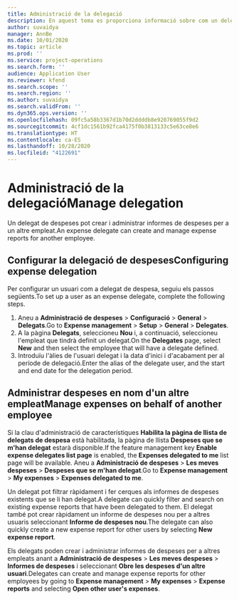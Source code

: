 ```yaml
---
title: Administració de la delegació
description: En aquest tema es proporciona informació sobre com un delegat de despesa pot crear i administrar informes de despeses per a un altre empleat.
author: suvaidya
manager: AnnBe
ms.date: 10/01/2020
ms.topic: article
ms.prod: ''
ms.service: project-operations
ms.search.form: ''
audience: Application User
ms.reviewer: kfend
ms.search.scope: ''
ms.search.region: ''
ms.author: suvaidya
ms.search.validFrom: ''
ms.dyn365.ops.version: ''
ms.openlocfilehash: 09fc5a58b3367d1b70d2ddddb8e920769055f9d2
ms.sourcegitcommit: 4cf1dc1561b92fca4175f0b3813133c5e63ce8e6
ms.translationtype: HT
ms.contentlocale: ca-ES
ms.lasthandoff: 10/28/2020
ms.locfileid: "4122691"
---
```

# <a name="manage-delegation"></a><span data-ttu-id="69c30-103">Administració de la delegació</span><span class="sxs-lookup"><span data-stu-id="69c30-103">Manage delegation</span></span>
<span data-ttu-id="69c30-104">Un delegat de despeses pot crear i administrar informes de despeses per a un altre empleat.</span><span class="sxs-lookup"><span data-stu-id="69c30-104">An expense delegate can create and manage expense reports for another employee.</span></span>

## <a name="configuring-expense-delegation"></a><span data-ttu-id="69c30-105">Configurar la delegació de despeses</span><span class="sxs-lookup"><span data-stu-id="69c30-105">Configuring expense delegation</span></span>

<span data-ttu-id="69c30-106">Per configurar un usuari com a delegat de despesa, seguiu els passos següents.</span><span class="sxs-lookup"><span data-stu-id="69c30-106">To set up a user as an expense delegate, complete the following steps.</span></span> 
1. <span data-ttu-id="69c30-107">Aneu a **Administració de despeses** > **Configuració** > **General** > **Delegats**.</span><span class="sxs-lookup"><span data-stu-id="69c30-107">Go to **Expense management** > **Setup** > **General** > **Delegates**.</span></span> 
2. <span data-ttu-id="69c30-108">A la pàgina **Delegats**, seleccioneu **Nou** i, a continuació, seleccioneu l'empleat que tindrà definit un delegat.</span><span class="sxs-lookup"><span data-stu-id="69c30-108">On the **Delegates** page, select **New** and then select the employee that will have a delegate defined.</span></span> 
3. <span data-ttu-id="69c30-109">Introduïu l'àlies de l'usuari delegat i la data d'inici i d'acabament per al període de delegació.</span><span class="sxs-lookup"><span data-stu-id="69c30-109">Enter the alias of the delegate user, and the start and end date for the delegation period.</span></span>

## <a name="manage-expenses-on-behalf-of-another-employee"></a><span data-ttu-id="69c30-110">Administrar despeses en nom d'un altre empleat</span><span class="sxs-lookup"><span data-stu-id="69c30-110">Manage expenses on behalf of another employee</span></span>

<span data-ttu-id="69c30-111">Si la clau d'administració de característiques **Habilita la pàgina de llista de delegats de despesa** està habilitada, la pàgina de llista **Despeses que se m'han delegat** estarà disponible.</span><span class="sxs-lookup"><span data-stu-id="69c30-111">If the feature management key **Enable expense delegates list page** is enabled, the **Expenses delegated to me** list page will be available.</span></span> <span data-ttu-id="69c30-112">Aneu a **Administració de despeses** > **Les meves despeses** > **Despeses que se m'han delegat**.</span><span class="sxs-lookup"><span data-stu-id="69c30-112">Go to **Expense management** > **My expenses** > **Expenses delegated to me**.</span></span>

<span data-ttu-id="69c30-113">Un delegat pot filtrar ràpidament i fer cerques als informes de despeses existents que se li han delegat.</span><span class="sxs-lookup"><span data-stu-id="69c30-113">A delegate can quickly filter and search on existing expense reports that have been delegated to them.</span></span> <span data-ttu-id="69c30-114">El delegat també pot crear ràpidament un informe de despeses nou per a altres usuaris seleccionant **Informe de despeses nou**.</span><span class="sxs-lookup"><span data-stu-id="69c30-114">The delegate can also quickly create a new expense report for other users by selecting **New expense report**.</span></span>

<span data-ttu-id="69c30-115">Els delegats poden crear i administrar informes de despeses per a altres empleats anant a **Administració de despeses** > **Les meves despeses** > **Informes de despeses** i seleccionant **Obre les despeses d'un altre usuari**.</span><span class="sxs-lookup"><span data-stu-id="69c30-115">Delegates can create and manage expense reports for other employees by going to **Expense management** > **My expenses** > **Expense reports** and selecting **Open other user's expenses**.</span></span>
